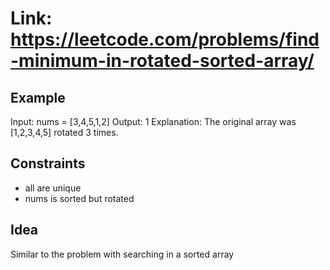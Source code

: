 # Link: <https://leetcode.com/problems/find-minimum-in-rotated-sorted-array/>

## Example

Input: nums = [3,4,5,1,2]
Output: 1
Explanation: The original array was [1,2,3,4,5] rotated 3 times.

## Constraints

- all are unique
- nums is sorted but rotated

## Idea

Similar to the problem with searching in a sorted array
